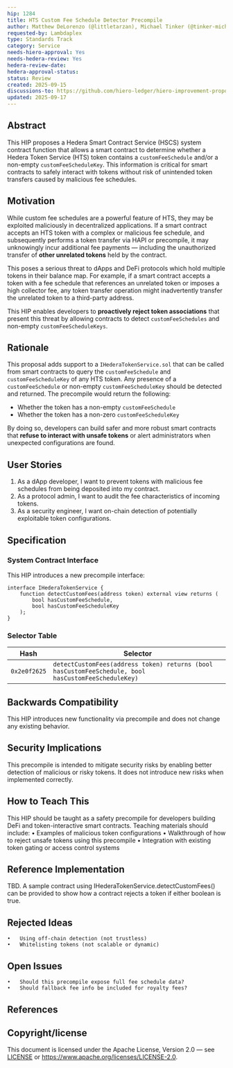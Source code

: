 ```yaml
---
hip: 1284
title: HTS Custom Fee Schedule Detector Precompile
author: Matthew DeLorenzo (@littletarzan), Michael Tinker (@tinker-michaelj)
requested-by: Lambdaplex
type: Standards Track
category: Service
needs-hiero-approval: Yes
needs-hedera-review: Yes
hedera-review-date:
hedera-approval-status:
status: Review
created: 2025-09-15
discussions-to: https://github.com/hiero-ledger/hiero-improvement-proposals/discussions/1271
updated: 2025-09-17
---
```


## Abstract
This HIP proposes a Hedera Smart Contract Service (HSCS) system contract function that allows a smart contract to determine whether a Hedera Token Service (HTS) token contains a `customFeeSchedule` and/or a non-empty `customFeeScheduleKey`. This information is critical for smart contracts to safely interact with tokens without risk of unintended token transfers caused by malicious fee schedules.

## Motivation
While custom fee schedules are a powerful feature of HTS, they may be exploited maliciously in decentralized applications. If a smart contract accepts an HTS token with a complex or malicious fee schedule, and subsequently performs a token transfer via HAPI or precompile, it may unknowingly incur additional fee payments — including the unauthorized transfer of **other unrelated tokens** held by the contract.

This poses a serious threat to dApps and DeFi protocols which hold multiple tokens in their balance map. For example, if a smart contract accepts a token with a fee schedule that references an unrelated token or imposes a high collector fee, any token transfer operation might inadvertently transfer the unrelated token to a third-party address.

This HIP enables developers to **proactively reject token associations** that present this threat by allowing contracts to detect `customFeeSchedules` and non-empty `customFeeScheduleKeys`.

## Rationale
This proposal adds support to a `IHederaTokenService.sol` that can be called from smart contracts to query the `customFeeSchedule` and `customFeeScheduleKey` of any HTS token. Any presence of a `customFeeSchedule` or non-empty `customFeeScheduleKey` should be detected and returned.
The precompile would return the following:

- Whether the token has a non-empty `customFeeSchedule`
- Whether the token has a non-zero `customFeeScheduleKey`

By doing so, developers can build safer and more robust smart contracts that **refuse to interact with unsafe tokens** or alert administrators when unexpected configurations are found.

## User Stories
1. As a dApp developer, I want to prevent tokens with malicious fee schedules from being deposited into my contract.
2. As a protocol admin, I want to audit the fee characteristics of incoming tokens.
3. As a security engineer, I want on-chain detection of potentially exploitable token configurations.

## Specification

### System Contract Interface
This HIP introduces a new precompile interface:

```solidity
interface IHederaTokenService {
    function detectCustomFees(address token) external view returns (
        bool hasCustomFeeSchedule,
        bool hasCustomFeeScheduleKey
    );
}
```


### Selector Table

| Hash          | Selector                                                                                                                                                             |
|---------------|----------------------------------------------------------------------------------------------------------------------------------------------------------------------|
| `0x2e0f2625`  | `detectCustomFees(address token) returns (bool hasCustomFeeSchedule, bool hasCustomFeeScheduleKey)` |


## Backwards Compatibility
This HIP introduces new functionality via precompile and does not change any existing behavior.

## Security Implications
This precompile is intended to mitigate security risks by enabling better detection of malicious or risky tokens. It does not introduce new risks when implemented correctly.

## How to Teach This
This HIP should be taught as a safety precompile for developers building DeFi and token-interactive smart contracts. Teaching materials should include:
	•	Examples of malicious token configurations
	•	Walkthrough of how to reject unsafe tokens using this precompile
	•	Integration with existing token gating or access control systems

## Reference Implementation
TBD. A sample contract using IHederaTokenService.detectCustomFees() can be provided to show how a contract rejects a token if either boolean is true.

## Rejected Ideas
	•	Using off-chain detection (not trustless)
	•	Whitelisting tokens (not scalable or dynamic)

## Open Issues
	•	Should this precompile expose full fee schedule data?
	•	Should fallback fee info be included for royalty fees?

## References

## Copyright/license
This document is licensed under the Apache License, Version 2.0 —
see [LICENSE](../LICENSE) or <https://www.apache.org/licenses/LICENSE-2.0>.

